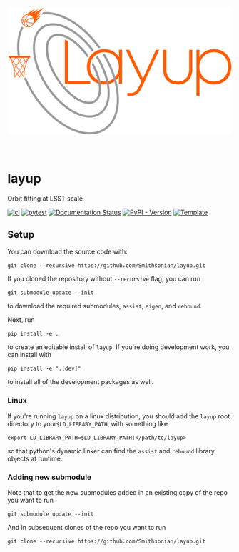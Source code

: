 <h1 align="center">
<img src="https://raw.githubusercontent.com/Smithsonian/layup/main/docs/images/layup_logo.png" width="500">
</h1><br>

# layup
Orbit fitting at LSST scale

[![ci](https://github.com/Smithsonian/layup/actions/workflows/smoke-test.yml/badge.svg)](https://github.com/Smithsonian/layup/actions/workflows/smoke-test.yml)
[![pytest](https://github.com/Smithsonian/layup/actions/workflows/testing-and-coverage.yml/badge.svg)](https://github.com/Smithsonian/layup/actions/workflows/testing-and-coverage.yml)
[![Documentation Status](https://readthedocs.org/projects/layup/badge/?version=latest)](https://layup.readthedocs.io/en/latest/?badge=latest)
[![PyPI - Version](https://img.shields.io/pypi/v/layup)](https://pypi.python.org/pypi/layup)
[![Template](https://img.shields.io/badge/Template-LINCC%20Frameworks%20Python%20Project%20Template-brightgreen)](https://lincc-ppt.readthedocs.io/en/latest/)

## Setup
You can download the source code with:
```
git clone --recursive https://github.com/Smithsonian/layup.git
```

If you cloned the repository without `--recursive` flag, you can run
```
git submodule update --init
```
to download the required submodules, `assist`, `eigen`, and `rebound`.

Next, run
```
pip install -e .
```
to create an editable install of `layup`. If you're doing development work, you can install with
```
pip install -e ".[dev]"
```
to install all of the development packages as well.

### Linux
If you're running `layup` on a linux distribution, you should add the `layup` root directory to your`$LD_LIBRARY_PATH`, with something like
```
export LD_LIBRARY_PATH=$LD_LIBRARY_PATH:</path/to/layup>
```
so that python's dynamic linker can find the `assist` and `rebound` library objects at runtime.

### Adding new submodule 
Note that to get the new submodules added in an existing copy of the repo you want to run
```
git submodule update --init
```
And in subsequent clones of the repo you want to run
```
git clone --recursive https://github.com/Smithsonian/layup.git
```
